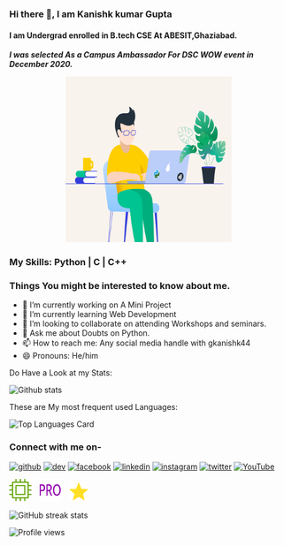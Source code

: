   ### Hi there 👋, I am Kanishk kumar Gupta
####  I am Undergrad enrolled in B.tech CSE At ABESIT,Ghaziabad.
***I was selected As a Campus Ambassador For DSC WOW event in December 2020.***
<p align="center">
  <img width="300" height="300" src="https://github.com/gkanishk44/gkanishk44/blob/main/122.gif">
</p>


### My Skills: Python | C | C++
 ### Things You might be interested to know about me.

- 🔭 I’m currently working on A Mini Project 
- 🌱 I’m currently learning Web Development 
- 👯 I’m looking to collaborate on attending Workshops and seminars. 
- 💬 Ask me about Doubts on Python. 
- 📫 How to reach me: Any social media handle with gkanishk44  
- 😄 Pronouns: He/him 

  
Do Have a Look at my Stats:

![Github stats](https://github-readme-stats.vercel.app/api?username=gkanishk44&theme=bg_color&show_icons=true&count_private=true)

These are My most frequent used Languages:

![Top Languages Card](https://github-readme-stats.vercel.app/api/top-langs/?username=gkanishk44)


### Connect with me on- 

[<img src='https://cdn.jsdelivr.net/npm/simple-icons@3.0.1/icons/github.svg' alt='github' height='40'>](https://github.com/gkanishk44) [<img src='https://cdn.jsdelivr.net/npm/simple-icons@3.0.1/icons/dev-dot-to.svg' alt='dev' height='40'>](https://dev.to/gkanishk44)  [<img src='https://cdn.jsdelivr.net/npm/simple-icons@3.0.1/icons/facebook.svg' alt='facebook' height='40'>](https://www.facebook.com/kanishk.gupta.351)  [<img src='https://cdn.jsdelivr.net/npm/simple-icons@3.0.1/icons/linkedin.svg' alt='linkedin' height='40'>](https://www.linkedin.com/in/in/kanishk-k-g-a855a3138//)  [<img src='https://cdn.jsdelivr.net/npm/simple-icons@3.0.1/icons/instagram.svg' alt='instagram' height='40'>](https://www.instagram.com/g_kanishk44/)  [<img src='https://cdn.jsdelivr.net/npm/simple-icons@3.0.1/icons/twitter.svg' alt='twitter' height='40'>](https://twitter.com/kanishk_bug)  [<img src='https://cdn.jsdelivr.net/npm/simple-icons@3.0.1/icons/youtube.svg' alt='YouTube' height='40'>](https://www.youtube.com/channel/UCEp5ox5DNIl_9SKBLA-Ho4w)  

<a href='https://docs.github.com/en/developers'><img src='https://raw.githubusercontent.com/acervenky/animated-github-badges/master/assets/devbadge.gif' width='40' height='40'></a> <a href='https://github.com/pricing'><img src='https://raw.githubusercontent.com/acervenky/animated-github-badges/master/assets/pro.gif' width='40' height='40'></a> <a href='https://stars.github.com/'><img src='https://raw.githubusercontent.com/acervenky/animated-github-badges/master/assets/starbadge.gif' width='35' height='35'></a> 

![GitHub streak stats](https://github-readme-streak-stats.herokuapp.com/?user=gkanishk44)  

![Profile views](https://gpvc.arturio.dev/gkanishk44)  
